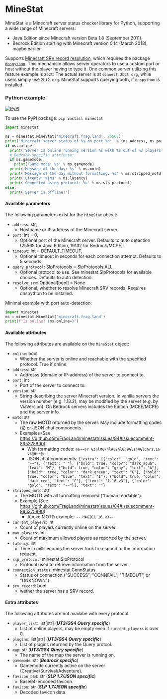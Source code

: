 MineStat
========

MineStat is a Minecraft server status checker library for Python, supporting a wide range of Minecraft servers:
- Java Edition since Minecraft version Beta 1.8 (September 2011),
- Bedrock Edition starting with Minecraft version 0.14 (March 2018), maybe earlier.

Supports [Minecraft SRV record resolution](https://minecraft.fandom.com/wiki/Tutorials/Setting_up_a_server#The_SRV_record),
which requires the package [`dnspython`](https://pypi.org/project/dnspython/).
This mechanism allows server operators to use a custom port or host without the player having to type it.
One common server utilizing this feature example is `2b2t`: The actual server is at `connect.2b2t.org`, while users simply use `2bt2.org`.
MineStat supports querying both, if `dnspython` is installed.

### Python example

[![PyPI](https://img.shields.io/pypi/v/minestat?color=green&label=PyPI%20package&style=plastic)](https://pypi.org/project/minestat/)

To use the PyPI package: `pip install minestat`

```python
import minestat

ms = minestat.MineStat('minecraft.frag.land', 25565)
print('Minecraft server status of %s on port %d:' % (ms.address, ms.port))
if ms.online:
  print('Server is online running version %s with %s out of %s players.' % (ms.version, ms.current_players, ms.max_players))
  # Bedrock-specific attribute:
  if ms.gamemode:
    print('Game mode: %s' % ms.gamemode)
  print('Message of the day: %s' % ms.motd)
  print('Message of the day without formatting: %s' % ms.stripped_motd)
  print('Latency: %sms' % ms.latency)
  print('Connected using protocol: %s' % ms.slp_protocol)
else:
  print('Server is offline!')
```

#### Available parameters
The following parameters exist for the `MineStat` object:

- `address`: str,
  - Hostname or IP address of the Minecraft server.
- `port`: int = 0,
  - Optional port of the Minecraft server. Defaults to auto detection (25565 for Java Edition, 19132 for Bedrock/MCPE).
- `timeout`: int = DEFAULT_TIMEOUT,
  - Optional timeout in seconds for each connection attempt. Defaults to 5 seconds.
- `query_protocol`: SlpProtocols = SlpProtocols.ALL,
  - Optional protocol to use. See minestat.SlpProtocols for available choices. Defaults to auto detection.
- `resolve_srv`: Optional[bool] = None
  - Optional, whether to resolve Minecraft SRV records. Requires dnspython to be installed.


Minimal example with port auto-detection:
```python
import minestat
ms = minestat.MineStat('minecraft.frag.land')
print(f"Is online? {ms.online=}")
```

#### Available attributes
The following attributes are available on the `MineStat` object:

- `online`: bool
  - Whether the server is online and reachable with the specified protocol. True if online.
- `address`: str
  - Addresss (domain or IP-address) of the server to connect to.
- `port`: int
  - Port of the server to connect to.
- `version`: str
  - String describing the server Minecraft version. In vanilla servers the version number (e.g. 1.18.2),
    may be modified by the server (e.g. by ViaVersion). On Bedrock servers includes the Edition (MCEE/MCPE)
    and the server info.
- `motd`: str
  - The raw MOTD returned by the server. May include formatting codes (§) or JSON chat components.
  - Examples (See https://github.com/FragLand/minestat/issues/84#issuecomment-895375890):
    - With formatting codes: `§6~~§r §3§lM§7§lA§2§lG§9§lI§4§lC§r1.16 v3§6~~§r`
    - JSON chat components: `{"extra": [{"color": "gold", "text": "~~"}, {"text": " "}, {"bold": true, "color": "dark_aqua", "text": "M"}, {"bold": true, "color": "gray", "text": "A"}, {"bold": true, "color": "dark_green", "text": "G"}, {"bold": true, "color": "blue", "text": "I"}, {"bold": true, "color": "dark_red", "text": "C"}, {"text": "1.16 v3"}, {"color": "gold", "text": "~~"}], "text": ""}`
- `stripped_motd`: str
  - The MOTD with all formatting removed ("human readable").
  - Example (See https://github.com/FragLand/minestat/issues/84#issuecomment-895375890)
    - Above MOTD example: `~~ MAGIC1.16 v3~~`
- `current_players`: int
  - Count of players currently online on the server.
- `max_players`: int
  - Count of maximum allowed players as reported by the server.
- `latency`: int
  - Time in milliseconds the server took to respond to the information request.
- `slp_protocol`: minestat.SlpProtocol
  - Protocol used to retrieve information from the server.
- `connection_status`: minestat.ConnStatus
  - Status of connection ("SUCCESS", "CONNFAIL", "TIMEOUT", or "UNKNOWN").
- `srv_record`: bool
  - wether the server has a SRV record.

#### Extra attributes
The following attributes are not availabe with every protocol.

- `player_list`: list[str] (***UT3/GS4 Query specific***)
  - List of online players, may be empty even if `current_players` is over 0.
- `plugins`: list[str] (***UT3/GS4 Query specific***)
  - List of plugins returned by the Query protcol.
- `map`: str (***UT3/GS4 Query specific***)
  - The name of the map the server is running on.
- `gamemode`: str (***Bedrock specific***)
  - Gamemode currently active on the server (Creative/Survival/Adventure).
- `favicon_b64`: str (***SLP 1.7/JSON specific***)
  - Base64-encoded favicon.
- `favicon`: str (***SLP 1.7/JSON specific***)
  - Decoded favicon data.
